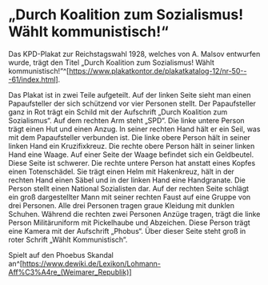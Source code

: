 # „Durch Koalition zum Sozialismus! Wählt kommunistisch!“

Das KPD-Plakat zur Reichstagswahl 1928, welches von A. Malsov entwurfen wurde, trägt den Titel „Durch Koalition zum Sozialismus! Wählt kommunistisch!“^[https://www.plakatkontor.de/plakatkatalog-12/nr-50---61/index.html].

Das Plakat ist in zwei Teile aufgeteilt.
Auf der linken Seite sieht man einen Papaufsteller der sich schützend vor vier Personen stellt. Der Papaufsteller ganz in Rot trägt ein Schild mit der Aufschrift „Durch Koalition zum Sozialismus“. Auf dem rechten Arm steht „SPD“. Die linke untere Person trägt einen Hut und einen Anzug. In seiner rechten Hand hält er ein Seil, was mit dem Papaufsteller verbunden ist. Die linke obere Person hält in seiner linken Hand ein Kruzifixkreuz. Die rechte obere Person hält in seiner linken Hand eine Waage. Auf einer Seite der Waage befindet sich ein Geldbeutel. Diese Seite ist schwerer. Die rechte untere Person hat anstatt eines Kopfes einen Totenschädel. Sie trägt einen Helm mit Hakenkreuz, hält in der rechten Hand einen Säbel und in der linken Hand eine Handgranate. Die Person stellt einen National Sozialisten dar.
Auf der rechten Seite schlägt ein groß dargestellter Mann mit seiner rechten Faust auf eine Gruppe von drei Personen. Alle drei Personen tragen graue Kleidung mit dunklen Schuhen. Während die rechten zwei Personen Anzüge tragen, trägt die linke Person Militäruniform mit Pickelhaube und Abzeichen. Diese Person trägt eine Kamera mit der Aufschrift „Phobus“. Über dieser Seite steht groß in roter Schrift „Wählt Kommunistisch“.


Spielt auf den Phoebus Skandal an^[https://www.dewiki.de/Lexikon/Lohmann-Aff%C3%A4re_(Weimarer_Republik)]